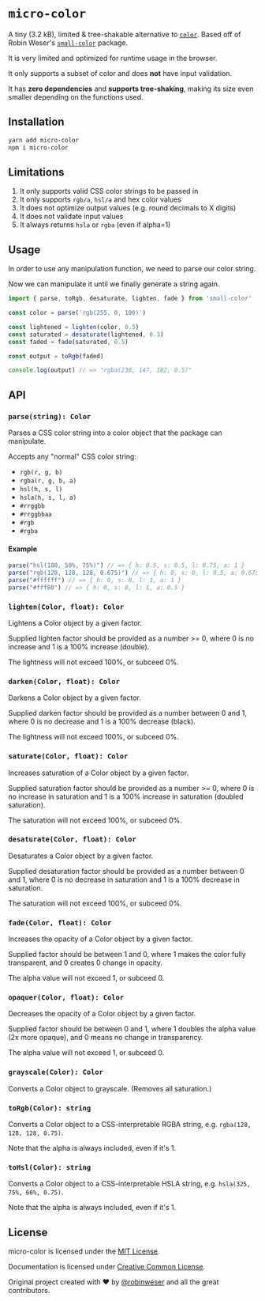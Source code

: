 # `micro-color`

A tiny (3.2 kB), limited & tree-shakable alternative to [`color`](https://github.com/Qix-/color). Based off of Robin Weser's [`small-color`](https://github.com/robinweser/small-color) package.

It is very limited and optimized for runtime usage in the browser.

It only supports a subset of color and does **not** have input validation.

It has **zero dependencies** and **supports tree-shaking**, making its size even smaller depending on the functions used.

## Installation

```sh
yarn add micro-color
npm i micro-color
```

## Limitations

1. It only supports valid CSS color strings to be passed in
2. It only supports `rgb/a`, `hsl/a` and hex color values
3. It does not optimize output values (e.g. round decimals to X digits)
4. It does not validate input values
5. It always returns `hsla` or `rgba` (even if alpha=1)

## Usage

In order to use any manipulation function, we need to parse our color string.

Now we can manipulate it until we finally generate a string again.

```js
import { parse, toRgb, desaturate, lighten, fade } from 'small-color'

const color = parse('rgb(255, 0, 100)')

const lightened = lighten(color, 0.5)
const saturated = desaturate(lightened, 0.3)
const faded = fade(saturated, 0.5)

const output = toRgb(faded)

console.log(output) // => "rgba(236, 147, 182, 0.5)"
```

## API

### `parse(string): Color`

Parses a CSS color string into a color object that the package can manipulate.

Accepts any "normal" CSS color string:

- `rgb(r, g, b)`
- `rgba(r, g, b, a)`
- `hsl(h, s, l)`
- `hsla(h, s, l, a)`
- `#rrggbb`
- `#rrggbbaa`
- `#rgb`
- `#rgba`

#### Example

```js
parse("hsl(180, 50%, 75%)") // => { h: 0.5, s: 0.5, l: 0.75, a: 1 }
parse("rgb(128, 128, 128, 0.675)") // => { h: 0, s: 0, l: 0.5, a: 0.675 }
parse("#ffffff") // => { h: 0, s: 0, l: 1, a: 1 }
parse("#fff80") // => { h: 0, s: 0, l: 1, a: 0.5 }
```

### `lighten(Color, float): Color`

Lightens a Color object by a given factor.

Supplied lighten factor should be provided as a number >= 0, where 0 is no increase and 1 is a 100% increase (double).

The lightness will not exceed 100%, or subceed 0%.

### `darken(Color, float): Color`

Darkens a Color object by a given factor.

Supplied darken factor should be provided as a number between 0 and 1, where 0 is no decrease and 1 is a 100% decrease (black).

The lightness will not exceed 100%, or subceed 0%.

### `saturate(Color, float): Color`

Increases saturation of a Color object by a given factor.

Supplied saturation factor should be provided as a number >= 0, where 0 is no increase in saturation and 1 is a 100% increase in saturation (doubled saturation).

The saturation will not exceed 100%, or subceed 0%.

### `desaturate(Color, float): Color`

Desaturates a Color object by a given factor.

Supplied desaturation factor should be provided as a number between 0 and 1, where 0 is no decrease in saturation and 1 is a 100% decrease in saturation.

The saturation will not exceed 100%, or subceed 0%.

### `fade(Color, float): Color`

Increases the opacity of a Color object by a given factor.

Supplied factor should be between 1 and 0, where 1 makes the color fully transparent, and 0 creates 0 change in opacity.

The alpha value will not exceed 1, or subceed 0.

### `opaquer(Color, float): Color`

Decreases the opacity of a Color object by a given factor.

Supplied factor should be between 0 and 1, where 1 doubles the alpha value (2x more opaque), and 0 means no change in transparency.

The alpha value will not exceed 1, or subceed 0.

### `grayscale(Color): Color`

Converts a Color object to grayscale. (Removes all saturation.)

### `toRgb(Color): string`

Converts a Color object to a CSS-interpretable RGBA string, e.g. `rgba(128, 128, 128, 0.75)`.

Note that the alpha is always included, even if it's 1.

### `toHsl(Color): string`

Converts a Color object to a CSS-interpretable HSLA string, e.g. `hsla(325, 75%, 66%, 0.75)`.

Note that the alpha is always included, even if it's 1.

## License

micro-color is licensed under the [MIT License](http://opensource.org/licenses/MIT).

Documentation is licensed under [Creative Common License](http://creativecommons.org/licenses/by/4.0/).

Original project created with ♥ by [@robinweser](http://weser.io) and all the great contributors.
